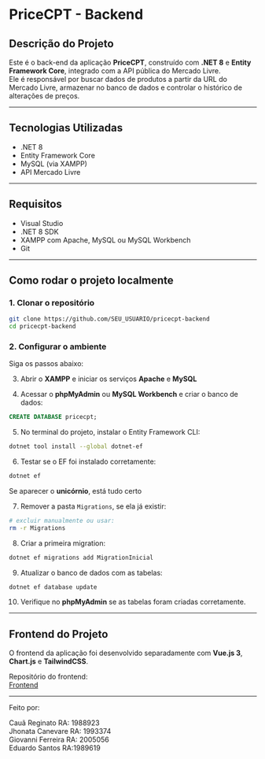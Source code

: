 
# PriceCPT - Backend

## Descrição do Projeto

Este é o back-end da aplicação **PriceCPT**, construído com **.NET 8** e **Entity Framework Core**, integrado com a API pública do Mercado Livre.  
Ele é responsável por buscar dados de produtos a partir da URL do Mercado Livre, armazenar no banco de dados e controlar o histórico de alterações de preços.

---

## Tecnologias Utilizadas

- .NET 8
- Entity Framework Core
- MySQL (via XAMPP)
- API Mercado Livre

---

## Requisitos

- Visual Studio
- .NET 8 SDK
- XAMPP com Apache, MySQL ou MySQL Workbench
- Git

---

## Como rodar o projeto localmente

### 1. Clonar o repositório

```bash
git clone https://github.com/SEU_USUARIO/pricecpt-backend
cd pricecpt-backend
```

### 2. Configurar o ambiente

Siga os passos abaixo:

3. Abrir o **XAMPP** e iniciar os serviços **Apache** e **MySQL**

4. Acessar o **phpMyAdmin** ou **MySQL Workbench** e criar o banco de dados:

```sql
CREATE DATABASE pricecpt;
```

5. No terminal do projeto, instalar o Entity Framework CLI:

```bash
dotnet tool install --global dotnet-ef
```

6. Testar se o EF foi instalado corretamente:

```bash
dotnet ef
```

Se aparecer o **unicórnio**, está tudo certo

7. Remover a pasta `Migrations`, se ela já existir:

```bash
# excluir manualmente ou usar:
rm -r Migrations
```

8. Criar a primeira migration:

```bash
dotnet ef migrations add MigrationInicial
```

9. Atualizar o banco de dados com as tabelas:

```bash
dotnet ef database update
```

10. Verifique no **phpMyAdmin** se as tabelas foram criadas corretamente.

---


## Frontend do Projeto

O frontend da aplicação foi desenvolvido separadamente com **Vue.js 3**, **Chart.js** e **TailwindCSS**.

Repositório do frontend:  
[Frontend](https://github.com/SEU_USUARIO/pricecpt-frontend)

---

Feito por:

Cauã Reginato RA: 1988923  <br>
Jhonata Canevare RA: 1993374 <br>
Giovanni Ferreira RA: 2005056 <br>
Eduardo Santos RA:1989619

